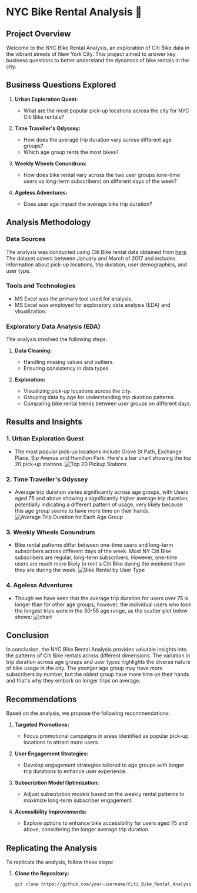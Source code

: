 # NYC Bike Rental Analysis 🚴

## Project Overview

Welcome to the NYC Bike Rental Analysis, an exploration of Citi Bike data in the vibrant streets of New York City. This project aimed to answer key business questions to better understand the dynamics of bike rentals in the city.

## Business Questions Explored

1. **Urban Exploration Quest:**
   - What are the most popular pick-up locations across the city for NYC Citi Bike rentals?

2. **Time Traveller's Odyssey:**
   - How does the average trip duration vary across different age groups?
   - Which age group rents the most bikes?

3. **Weekly Wheels Conundrum:**
   - How does bike rental vary across the two user groups (one-time users vs long-term subscribers) on different days of the week?

4. **Ageless Adventures:**
   - Does user age impact the average bike trip duration?

## Analysis Methodology

### Data Sources

The analysis was conducted using Citi Bike rental data obtained from [here](https://docs.google.com/spreadsheets/d/1D7y7LfBG-owIkXOiabRfFG0XcEzQS_8Lz5BsnRkVT3E/edit#gid=845159259). The dataset covers between January and March of 2017 and includes information about pick-up locations, trip duration, user demographics, and user type.

### Tools and Technologies

- MS Excel was the primary tool used for analysis.
- MS Excel was employed for exploratory data analysis (EDA) and visualization.

### Exploratory Data Analysis (EDA)

The analysis involved the following steps:

1. **Data Cleaning:**
   - Handling missing values and outliers.
   - Ensuring consistency in data types.

2. **Exploration:**
   - Visualizing pick-up locations across the city.
   - Grouping data by age for understanding trip duration patterns.
   - Comparing bike rental trends between user groups on different days.

## Results and Insights

### 1. Urban Exploration Quest

- The most popular pick-up locations include Grove St Path, Exchange Place, Sip Avenue and Hamilton Park. Here's a bar chart showing the top 20 pick-up stations.
![Top 20 Pickup Stations](https://github.com/igochesam/Citi_Bike_Rental_Analysis/assets/109409835/641b4c04-a336-4073-9fbf-0bd16117070b)

### 2. Time Traveller's Odyssey

- Average trip duration varies significantly across age groups, with Users aged 75 and above showing a significantly higher average trip duration, potentially indicating a different pattern of usage, very likely because this age group seems to have more time on their hands.
![Average Trip Duration for Each Age Group](https://github.com/igochesam/Citi_Bike_Rental_Analysis/assets/109409835/3316ba17-1bac-4ab5-8ea4-49dd6126f025)

### 3. Weekly Wheels Conundrum

- Bike rental patterns differ between one-time users and long-term subscribers across different days of the week. Most NY Citi Bike subscribers are regular, long-term subscribers. However, one-time users are much more likely to rent a Citi Bike during the weekend than they are during the week.
![Bike Rental by User Type](https://github.com/igochesam/Citi_Bike_Rental_Analysis/assets/109409835/0f717a79-42cf-4640-90f1-8c48393f0bd5)

### 4. Ageless Adventures

- Though we have seen that the average trip duration for users over 75 is longer than for other age groups, however, the individual users who took the longest trips were in the 30-55 age range, as the scatter plot below shows:
![chart](https://github.com/igochesam/Citi_Bike_Rental_Analysis/assets/109409835/8dac4b4e-3408-45a2-bbbb-2dfe1ed69a52)

## Conclusion

In conclusion, the NYC Bike Rental Analysis provides valuable insights into the patterns of Citi Bike rentals across different dimensions. The variation in trip duration across age groups and user types highlights the diverse nature of bike usage in the city. The younger age group may have more subscribers by number, but the oldest group have more time on their hands and that's why they embark on longer trips on average.

## Recommendations

Based on the analysis, we propose the following recommendations:

1. **Targeted Promotions:**
   - Focus promotional campaigns in areas identified as popular pick-up locations to attract more users.

2. **User Engagement Strategies:**
   - Develop engagement strategies tailored to age groups with longer trip durations to enhance user experience.

3. **Subscription Model Optimization:**
   - Adjust subscription models based on the weekly rental patterns to maximize long-term subscriber engagement.

4. **Accessibility Improvements:**
   - Explore options to enhance bike accessibility for users aged 75 and above, considering the longer average trip duration.

## Replicating the Analysis

To replicate the analysis, follow these steps:

1. **Clone the Repository:**
   ```bash
   git clone https://github.com/your-username/Citi_Bike_Rental_Analysis.git
